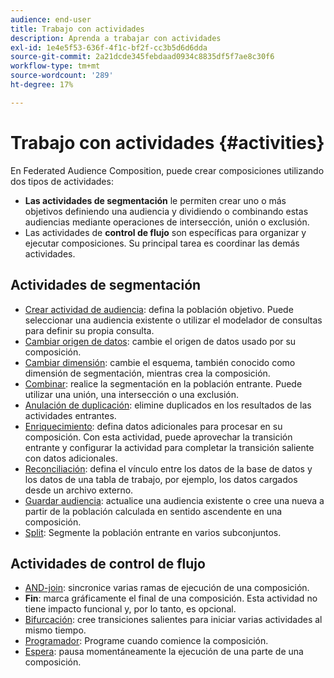 ```yaml
---
audience: end-user
title: Trabajo con actividades
description: Aprenda a trabajar con actividades
exl-id: 1e4e5f53-636f-4f1c-bf2f-cc3b5d6d6dda
source-git-commit: 2a21dcde345febdaad0934c8835df5f7ae8c30f6
workflow-type: tm+mt
source-wordcount: '289'
ht-degree: 17%

---
```


# Trabajo con actividades {#activities}

En Federated Audience Composition, puede crear composiciones utilizando dos tipos de actividades:

* **Las actividades de segmentación** le permiten crear uno o más objetivos definiendo una audiencia y dividiendo o combinando estas audiencias mediante operaciones de intersección, unión o exclusión.
* Las actividades de **control de flujo** son específicas para organizar y ejecutar composiciones. Su principal tarea es coordinar las demás actividades.

## Actividades de segmentación

* [Crear actividad de audiencia](build-audience.md): defina la población objetivo. Puede seleccionar una audiencia existente o utilizar el modelador de consultas para definir su propia consulta.
* [Cambiar origen de datos](./change-data-source.md): cambie el origen de datos usado por su composición.
* [Cambiar dimensión](change-dimension.md): cambie el esquema, también conocido como dimensión de segmentación, mientras crea la composición.
* [Combinar](combine.md): realice la segmentación en la población entrante. Puede utilizar una unión, una intersección o una exclusión.
* [Anulación de duplicación](deduplication.md): elimine duplicados en los resultados de las actividades entrantes.
* [Enriquecimiento](enrichment.md): defina datos adicionales para procesar en su composición. Con esta actividad, puede aprovechar la transición entrante y configurar la actividad para completar la transición saliente con datos adicionales.
* [Reconciliación](reconciliation.md): defina el vínculo entre los datos de la base de datos y los datos de una tabla de trabajo, por ejemplo, los datos cargados desde un archivo externo.
* [Guardar audiencia](save-audience.md): actualice una audiencia existente o cree una nueva a partir de la población calculada en sentido ascendente en una composición.
* [Split](split.md): Segmente la población entrante en varios subconjuntos.

## Actividades de control de flujo

* [AND-join](and-join.md): sincronice varias ramas de ejecución de una composición.
* **Fin**: marca gráficamente el final de una composición. Esta actividad no tiene impacto funcional y, por lo tanto, es opcional.
* [Bifurcación](fork.md): cree transiciones salientes para iniciar varias actividades al mismo tiempo.
* [Programador](scheduler.md): Programe cuando comience la composición.
* [Espera](wait.md): pausa momentáneamente la ejecución de una parte de una composición.
